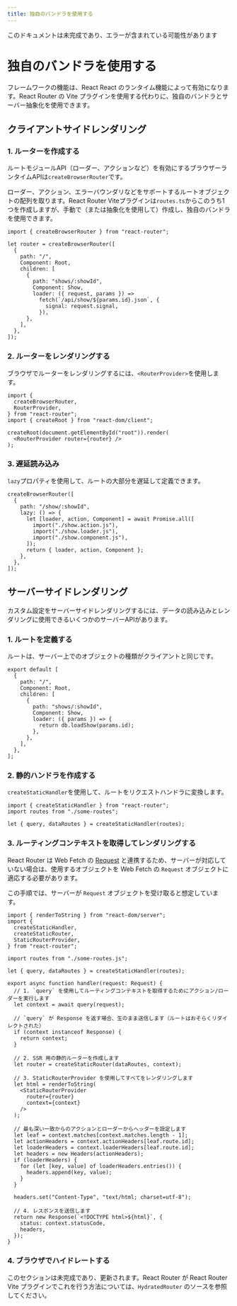 ```yaml
---
title: 独自のバンドラを使用する
---
```


<docs-warning>このドキュメントは未完成であり、エラーが含まれている可能性があります</docs-warning>

# 独自のバンドラを使用する

フレームワークの機能は、React React のランタイム機能によって有効になります。React Router の Vite プラグインを使用する代わりに、独自のバンドラとサーバー抽象化を使用できます。

## クライアントサイドレンダリング

### 1. ルーターを作成する

ルートモジュールAPI（ローダー、アクションなど）を有効にするブラウザーランタイムAPIは`createBrowserRouter`です。

ローダー、アクション、エラーバウンダリなどをサポートするルートオブジェクトの配列を取ります。React Router Viteプラグインは`routes.ts`からこのうち1つを作成しますが、手動で（または抽象化を使用して）作成し、独自のバンドラを使用できます。

```tsx
import { createBrowserRouter } from "react-router";

let router = createBrowserRouter([
  {
    path: "/",
    Component: Root,
    children: [
      {
        path: "shows/:showId",
        Component: Show,
        loader: ({ request, params }) =>
          fetch(`/api/show/${params.id}.json`, {
            signal: request.signal,
          }),
      },
    ],
  },
]);
```

### 2. ルーターをレンダリングする

ブラウザでルーターをレンダリングするには、`<RouterProvider>`を使用します。

```tsx
import {
  createBrowserRouter,
  RouterProvider,
} from "react-router";
import { createRoot } from "react-dom/client";

createRoot(document.getElementById("root")).render(
  <RouterProvider router={router} />
);
```

### 3. 遅延読み込み

`lazy`プロパティを使用して、ルートの大部分を遅延して定義できます。

```tsx
createBrowserRouter([
  {
    path: "/show/:showId",
    lazy: () => {
      let [loader, action, Component] = await Promise.all([
        import("./show.action.js"),
        import("./show.loader.js"),
        import("./show.component.js"),
      ]);
      return { loader, action, Component };
    },
  },
]);
```

## サーバーサイドレンダリング

カスタム設定をサーバーサイドレンダリングするには、データの読み込みとレンダリングに使用できるいくつかのサーバーAPIがあります。

### 1. ルートを定義する

ルートは、サーバー上でのオブジェクトの種類がクライアントと同じです。

```tsx
export default [
  {
    path: "/",
    Component: Root,
    children: [
      {
        path: "shows/:showId",
        Component: Show,
        loader: ({ params }) => {
          return db.loadShow(params.id);
        },
      },
    ],
  },
];
```

### 2. 静的ハンドラを作成する

`createStaticHandler`を使用して、ルートをリクエストハンドラに変換します。

```tsx
import { createStaticHandler } from "react-router";
import routes from "./some-routes";

let { query, dataRoutes } = createStaticHandler(routes);
```

### 3. ルーティングコンテキストを取得してレンダリングする

React Router は Web Fetch の [Request](https://developer.mozilla.org/en-US/docs/Web/API/Request) と連携するため、サーバーが対応していない場合は、使用するオブジェクトを Web Fetch の `Request` オブジェクトに適応する必要があります。

この手順では、サーバーが `Request` オブジェクトを受け取ると想定しています。

```tsx
import { renderToString } from "react-dom/server";
import {
  createStaticHandler,
  createStaticRouter,
  StaticRouterProvider,
} from "react-router";

import routes from "./some-routes.js";

let { query, dataRoutes } = createStaticHandler(routes);

export async function handler(request: Request) {
  // 1. `query` を使用してルーティングコンテキストを取得するためにアクション/ローダーを実行します
  let context = await query(request);

  // `query` が Response を返す場合、生のまま送信します（ルートはおそらくリダイレクトされた）
  if (context instanceof Response) {
    return context;
  }

  // 2. SSR 用の静的ルーターを作成します
  let router = createStaticRouter(dataRoutes, context);

  // 3. StaticRouterProvider を使用してすべてをレンダリングします
  let html = renderToString(
    <StaticRouterProvider
      router={router}
      context={context}
    />
  );

  // 最も深い一致からのアクションとローダーからヘッダーを設定します
  let leaf = context.matches[context.matches.length - 1];
  let actionHeaders = context.actionHeaders[leaf.route.id];
  let loaderHeaders = context.loaderHeaders[leaf.route.id];
  let headers = new Headers(actionHeaders);
  if (loaderHeaders) {
    for (let [key, value] of loaderHeaders.entries()) {
      headers.append(key, value);
    }
  }

  headers.set("Content-Type", "text/html; charset=utf-8");

  // 4. レスポンスを送信します
  return new Response(`<!DOCTYPE html>${html}`, {
    status: context.statusCode,
    headers,
  });
}
```

### 4. ブラウザでハイドレートする

このセクションは未完成であり、更新されます。React Router が React Router Vite プラグインでこれを行う方法については、`HydratedRouter` のソースを参照してください。




